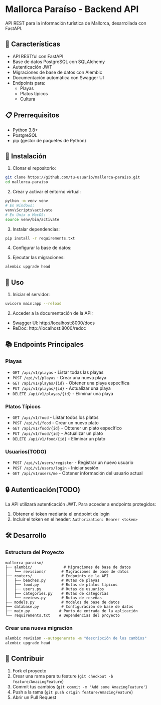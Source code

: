 # Mallorca Paraíso - Backend API

API REST para la información turística de Mallorca, desarrollada con FastAPI.

## 🚀 Características

- API RESTful con FastAPI
- Base de datos PostgreSQL con SQLAlchemy
- Autenticación JWT
- Migraciones de base de datos con Alembic
- Documentación automática con Swagger UI
- Endpoints para:
  - Playas
  - Platos típicos
  - Cultura


## 📋 Prerrequisitos

- Python 3.8+
- PostgreSQL
- pip (gestor de paquetes de Python)

## 🔧 Instalación

1. Clonar el repositorio:
```bash
git clone https://github.com/tu-usuario/mallorca-paraiso.git
cd mallorca-paraiso
```

2. Crear y activar el entorno virtual:
```bash
python -m venv venv
# En Windows:
venv\Scripts\activate
# En Unix o MacOS:
source venv/bin/activate
```

3. Instalar dependencias:
```bash
pip install -r requirements.txt
```

4. Configurar la base de datos:


5. Ejecutar las migraciones:
```bash
alembic upgrade head
```

## 🚀 Uso

1. Iniciar el servidor:
```bash
uvicorn main:app --reload
```

2. Acceder a la documentación de la API:
- Swagger UI: http://localhost:8000/docs
- ReDoc: http://localhost:8000/redoc

## 📚 Endpoints Principales

### Playas
- `GET /api/v1/playas` - Listar todas las playas
- `POST /api/v1/playas` - Crear una nueva playa
- `GET /api/v1/playas/{id}` - Obtener una playa específica
- `PUT /api/v1/playas/{id}` - Actualizar una playa
- `DELETE /api/v1/playas/{id}` - Eliminar una playa

### Platos Típicos
- `GET /api/v1/food` - Listar todos los platos
- `POST /api/v1/food` - Crear un nuevo plato
- `GET /api/v1/food/{id}` - Obtener un plato específico
- `PUT /api/v1/food/{id}` - Actualizar un plato
- `DELETE /api/v1/food/{id}` - Eliminar un plato

### Usuarios(TODO)
- `POST /api/v1/users/register` - Registrar un nuevo usuario
- `POST /api/v1/users/login` - Iniciar sesión
- `GET /api/v1/users/me` - Obtener información del usuario actual

## 🔒 Autenticación(TODO)

La API utilizará autenticación JWT. Para acceder a endpoints protegidos:
1. Obtener el token mediante el endpoint de login
2. Incluir el token en el header: `Authorization: Bearer <token>`

## 🛠️ Desarrollo

### Estructura del Proyecto

```
mallorca-paraiso/
├── alembic/              # Migraciones de base de datos
│   └── revisions/       # Migraciones de base de datos
├── routers/             # Endpoints de la API
│   ├── beaches.py       # Rutas de playas
│   ├── food.py          # Rutas de platos típicos
│   ├── users.py         # Rutas de usuarios
│   ├── categories.py    # Rutas de categorías
│   └── reviews.py       # Rutas de reseñas
├── models.py            # Modelos de base de datos
├── database.py          # Configuración de base de datos
├── main.py             # Punto de entrada de la aplicación
└── requirements.txt    # Dependencias del proyecto
```

### Crear una nueva migración

```bash
alembic revision --autogenerate -m "descripción de los cambios"
alembic upgrade head
```


## 👥 Contribuir

1. Fork el proyecto
2. Crear una rama para tu feature (`git checkout -b feature/AmazingFeature`)
3. Commit tus cambios (`git commit -m 'Add some AmazingFeature'`)
4. Push a la rama (`git push origin feature/AmazingFeature`)
5. Abrir un Pull Request

